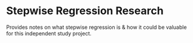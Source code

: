 # Stepwise Regression Research

Provides notes on what stepwise regression is & how it could be valuable for this independent study project.
